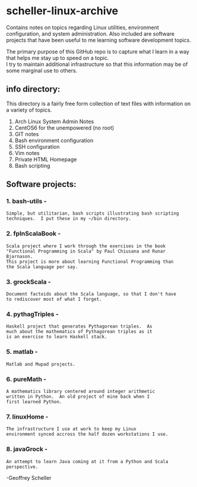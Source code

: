 # scheller-linux-archive

Contains notes on topics regarding Linux utilities,
environment configuration, and system administration.
Also included are software projects that have been
useful to me learning software development topics.

The primary purpose of this GitHub repo is to capture what
I learn in a way that helps me stay up to speed on a topic.  
I try to maintain additional infrastructure so that this
information may be of some marginal use to others.

## info directory:

This directory is a fairly free form collection of text
files with information on a variety of topics.

  1. Arch Linux System Admin Notes
  2. CentOS6 for the unempowered (no root)
  3. GIT notes
  4. Bash environment configuration
  5. SSH configuration
  6. Vim notes
  7. Private HTML Homepage 
  8. Bash scripting

## Software projects:

### 1. bash-utils -
    Simple, but utilitarian, bash scripts illustrating bash scripting
    techniques.  I put these in my ~/bin directory.

### 2. fpInScalaBook -
    Scala project where I work through the exercises in the book
    "Functional Programming in Scala" by Paul Chiusana and Runar Bjarnason.
    This project is more about learning Functional Programming than
    the Scala language per say.

### 3. grockScala -
    Document factoids about the Scala language, so that I don't have
    to rediscover most of what I forget.

### 4. pythagTriples -
    Haskell project that generates Pythagorean triples.  As
    much about the mathematics of Pythagorean triples as it
    is an exercise to learn Haskell stack.

### 5. matlab -
    Matlab and Mupad projects.

### 6. pureMath -
    A mathematics library centered around integer arithmetic
    written in Python.  An old project of mine back when I
    first learned Python.  

### 7. linuxHome -
    The infrastructure I use at work to keep my Linux 
    environment synced accross the half dozen workstations I use.

### 8. javaGrock -
    An attempt to learn Java coming at it from a Python and Scala
    perspective.

-Geoffrey Scheller
